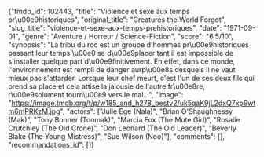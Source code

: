 {"tmdb_id": 102443, "title": "Violence et sexe aux temps pr\u00e9historiques", "original_title": "Creatures the World Forgot", "slug_title": "violence-et-sexe-aux-temps-prehistoriques", "date": "1971-09-01", "genre": "Aventure / Horreur / Science-Fiction", "score": "6.5/10", "synopsis": "La tribu du roc est un groupe d'hommes pr\u00e9historiques passant leur temps \u00e0 se d\u00e9placer tant il est impossible de s'installer quelque part d\u00e9finitivement. En effet, dans ce monde, l'environnement est rempli de danger aurp\u00e8s desquels il ne vaut mieux pas s'attarder. Lorsque leur chef meurt, c'est l'un de ses deux fils qui prend sa place et cela attise la jalousie de l'autre fr\u00e8re, r\u00e9solument tourn\u00e9 vers le mal...", "image": "https://image.tmdb.org/t/p/w185_and_h278_bestv2/uk5qaK9jL2dxQ7xp9wtm6mPRKzM.jpg", "actors": ["Julie Ege (Nala)", "Brian O'Shaughnessy (Mak)", "Tony Bonner (Toomak)", "Marcia Fox (The Mute Girl)", "Rosalie Crutchley (The Old Crone)", "Don Leonard (The Old Leader)", "Beverly Blake (The Young Mistress)", "Sue Wilson (Noo)"], "comments": [], "recommandations_id": []}